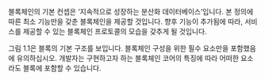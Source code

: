 블록체인의 기본 컨셉은 ‘지속적으로 성장하는 분산화 데이터베이스’입니다.
본 정의에 따른 최소 기능만을 갖춘 블록체인을 제공할 것입니다. 향후 기능이 추가됨에 따라,
서비스를 제공할 수 있는 블록체인 프로토콜의 모습을 갖추게 될 것입니다.   

그림 1.1은 블록의 기본 구조를 보입니다. 블록체인 구성을 위한 필수 요소만을 포함했음에 유의하십시오. 개발자는 구현하고자 하는 블록체인 코어의 특징에 따라 어떠한 요소라도 블록에 포함할 수 있습니다.
